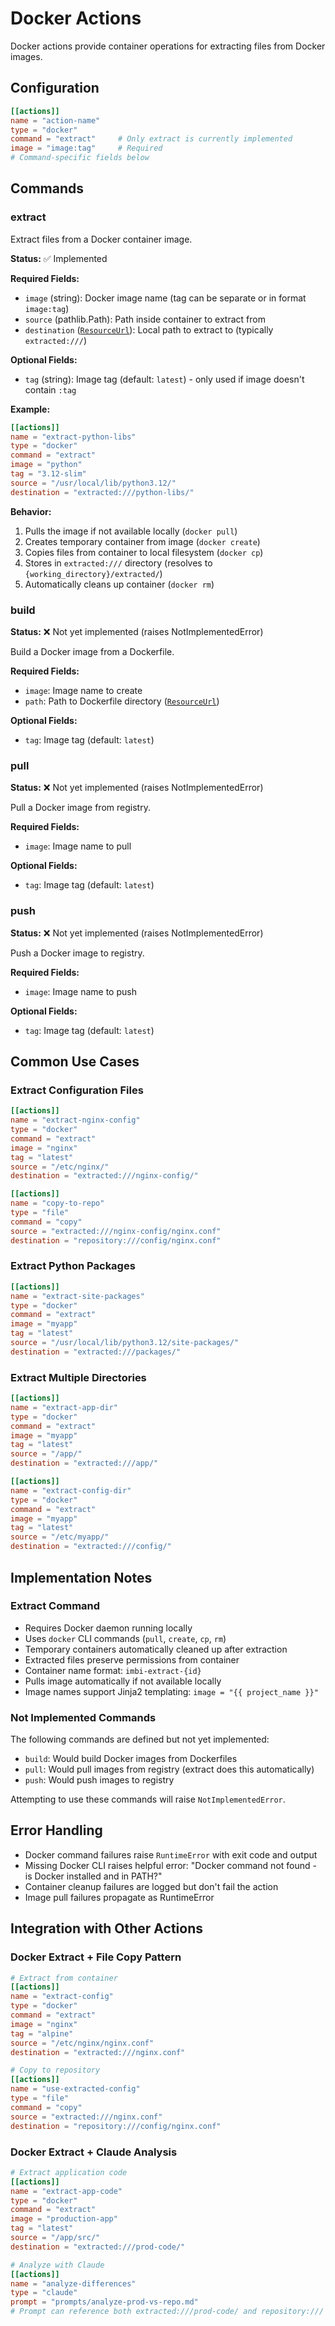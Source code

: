 # Docker Actions

Docker actions provide container operations for extracting files from Docker images.

## Configuration

```toml
[[actions]]
name = "action-name"
type = "docker"
command = "extract"     # Only extract is currently implemented
image = "image:tag"     # Required
# Command-specific fields below
```

## Commands

### extract

Extract files from a Docker container image.

**Status:** ✅ Implemented

**Required Fields:**

- `image` (string): Docker image name (tag can be separate or in format `image:tag`)
- `source` (pathlib.Path): Path inside container to extract from
- `destination` ([`ResourceUrl`](index.md#resourceurl-path-system)): Local path to extract to (typically `extracted:///`)

**Optional Fields:**

- `tag` (string): Image tag (default: `latest`) - only used if image doesn't contain `:tag`

**Example:**
```toml
[[actions]]
name = "extract-python-libs"
type = "docker"
command = "extract"
image = "python"
tag = "3.12-slim"
source = "/usr/local/lib/python3.12/"
destination = "extracted:///python-libs/"
```

**Behavior:**

1. Pulls the image if not available locally (`docker pull`)
2. Creates temporary container from image (`docker create`)
3. Copies files from container to local filesystem (`docker cp`)
4. Stores in `extracted:///` directory (resolves to `{working_directory}/extracted/`)
5. Automatically cleans up container (`docker rm`)

### build

**Status:** ❌ Not yet implemented (raises NotImplementedError)

Build a Docker image from a Dockerfile.

**Required Fields:**

- `image`: Image name to create
- `path`: Path to Dockerfile directory ([`ResourceUrl`](index.md#resourceurl-path-system))

**Optional Fields:**

- `tag`: Image tag (default: `latest`)

### pull

**Status:** ❌ Not yet implemented (raises NotImplementedError)

Pull a Docker image from registry.

**Required Fields:**

- `image`: Image name to pull

**Optional Fields:**

- `tag`: Image tag (default: `latest`)

### push

**Status:** ❌ Not yet implemented (raises NotImplementedError)

Push a Docker image to registry.

**Required Fields:**

- `image`: Image name to push

**Optional Fields:**

- `tag`: Image tag (default: `latest`)

## Common Use Cases

### Extract Configuration Files

```toml
[[actions]]
name = "extract-nginx-config"
type = "docker"
command = "extract"
image = "nginx"
tag = "latest"
source = "/etc/nginx/"
destination = "extracted:///nginx-config/"

[[actions]]
name = "copy-to-repo"
type = "file"
command = "copy"
source = "extracted:///nginx-config/nginx.conf"
destination = "repository:///config/nginx.conf"
```

### Extract Python Packages

```toml
[[actions]]
name = "extract-site-packages"
type = "docker"
command = "extract"
image = "myapp"
tag = "latest"
source = "/usr/local/lib/python3.12/site-packages/"
destination = "extracted:///packages/"
```

### Extract Multiple Directories

```toml
[[actions]]
name = "extract-app-dir"
type = "docker"
command = "extract"
image = "myapp"
tag = "latest"
source = "/app/"
destination = "extracted:///app/"

[[actions]]
name = "extract-config-dir"
type = "docker"
command = "extract"
image = "myapp"
tag = "latest"
source = "/etc/myapp/"
destination = "extracted:///config/"
```

## Implementation Notes

### Extract Command
- Requires Docker daemon running locally
- Uses `docker` CLI commands (`pull`, `create`, `cp`, `rm`)
- Temporary containers automatically cleaned up after extraction
- Extracted files preserve permissions from container
- Container name format: `imbi-extract-{id}`
- Pulls image automatically if not available locally
- Image names support Jinja2 templating: `image = "{{ project_name }}"`

### Not Implemented Commands
The following commands are defined but not yet implemented:
- `build`: Would build Docker images from Dockerfiles
- `pull`: Would pull images from registry (extract does this automatically)
- `push`: Would push images to registry

Attempting to use these commands will raise `NotImplementedError`.

## Error Handling

- Docker command failures raise `RuntimeError` with exit code and output
- Missing Docker CLI raises helpful error: "Docker command not found - is Docker installed and in PATH?"
- Container cleanup failures are logged but don't fail the action
- Image pull failures propagate as RuntimeError

## Integration with Other Actions

### Docker Extract + File Copy Pattern

```toml
# Extract from container
[[actions]]
name = "extract-config"
type = "docker"
command = "extract"
image = "nginx"
tag = "alpine"
source = "/etc/nginx/nginx.conf"
destination = "extracted:///nginx.conf"

# Copy to repository
[[actions]]
name = "use-extracted-config"
type = "file"
command = "copy"
source = "extracted:///nginx.conf"
destination = "repository:///config/nginx.conf"
```

### Docker Extract + Claude Analysis

```toml
# Extract application code
[[actions]]
name = "extract-app-code"
type = "docker"
command = "extract"
image = "production-app"
tag = "latest"
source = "/app/src/"
destination = "extracted:///prod-code/"

# Analyze with Claude
[[actions]]
name = "analyze-differences"
type = "claude"
prompt = "prompts/analyze-prod-vs-repo.md"
# Prompt can reference both extracted:///prod-code/ and repository:///
```
